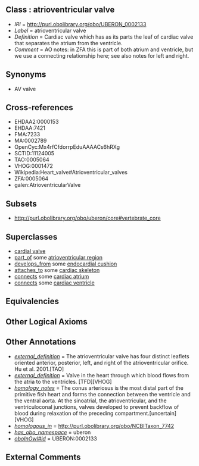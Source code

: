 
## Class : atrioventricular valve

 * *IRI* = http://purl.obolibrary.org/obo/UBERON_0002133
 * *Label* = atrioventricular valve
 * *Definition* = Cardiac valve which has as its parts the leaf of cardiac valve that separates the atrium from the ventricle.
 * *Comment* = AO notes: in ZFA this is part of both atrium and ventricle, but we use a connecting relationship here; see also notes for left and right.

## Synonyms

 * AV valve

## Cross-references

 * EHDAA2:0000153
 * EHDAA:7421
 * FMA:7233
 * MA:0002789
 * OpenCyc:Mx4rfCfdorrpEduAAAACs6hRXg
 * SCTID:11124005
 * TAO:0005064
 * VHOG:0001472
 * Wikipedia:Heart_valve#Atrioventricular_valves
 * ZFA:0005064
 * galen:AtrioventricularValve

## Subsets

 * http://purl.obolibrary.org/obo/uberon/core#vertebrate_core

## Superclasses

 * [cardial valve](../../UBERON/46/UBERON_0000946.md)
 * [part_of](../../BFO/50/BFO_0000050.md) some [atrioventricular region](../../UBERON/20/UBERON_0011820.md)
 * [develops_from](../../RO/02/RO_0002202.md) some [endocardial cushion](../../UBERON/62/UBERON_0002062.md)
 * [attaches_to](../../RO/71/RO_0002371.md) some [cardiac skeleton](../../UBERON/92/UBERON_0004292.md)
 * [connects](../../ts/core#connects.md) some [cardiac atrium](../../UBERON/81/UBERON_0002081.md)
 * [connects](../../ts/core#connects.md) some [cardiac ventricle](../../UBERON/82/UBERON_0002082.md)

## Equivalencies


## Other Logical Axioms


## Other Annotations

 * *[external_definition](../../UBPROP/01/UBPROP_0000001.md)* = The atrioventricular valve has four distinct leaflets oriented anterior, posterior, left, and right of the atrioventricular orifice. Hu et al. 2001.[TAO]
 * *[external_definition](../../UBPROP/01/UBPROP_0000001.md)* = Valve in the heart through which blood flows from the atria to the ventricles. [TFD][VHOG]
 * *[homology_notes](../../UBPROP/03/UBPROP_0000003.md)* = The conus arteriosus is the most distal part of the primitive fish heart and forms the connection between the ventricle and the ventral aorta.  At the sinoatrial, the atrioventricular, and the ventriculoconal junctions, valves developed to prevent backflow of blood during relaxation of the preceding compartment.[uncertain][VHOG]
 * *[homologous_in](../../core#homologous/in/core#homologous_in.md)* = http://purl.obolibrary.org/obo/NCBITaxon_7742
 * *[has_obo_namespace](../../ce/oboInOwl#hasOBONamespace.md)* = uberon
 * *[oboInOwl#id](../../id/oboInOwl#id.md)* = UBERON:0002133

## External Comments


